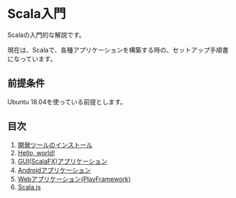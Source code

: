 # Scala入門

Scalaの入門的な解説です。

現在は、Scalaで、各種アプリケーションを構築する時の、セットアップ手順書になっています。

## 前提条件

Ubuntu 18.04を使っている前提とします。

## 目次

1. [開発ツールのインストール](./install)
2. [Hello, world!](./hello_world)
3. [GUI(ScalaFX)アプリケーション](./scalafx)
4. [Androidアプリケーション](./android)
5. [Webアプリケーション(PlayFramework)](./play)
6. [Scala.js](./scala-js)
